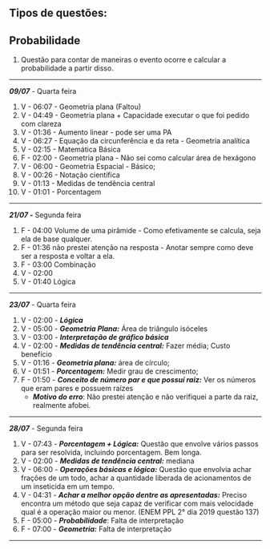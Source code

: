## Tipos de questões:

## Probabilidade

1. Questão para contar de maneiras o evento ocorre e calcular a probabilidade a partir disso.

---



***09/07*** - Quarta feira

1. V - 06:07 - Geometria plana (Faltou)
2. V - 04:49 - Geometria plana + Capacidade executar o que foi pedido com clareza
3. V - 01:36 - Aumento linear - pode ser uma PA
4. V - 06:27 - Equação da circunferência e da reta - Geometria analítica 
5. V - 02:15 - Matemática Básica 
6. F - 02:00 - Geometria plana - Não sei como calcular área de hexágono 
7. V - 06:00 - Geometria Espacial - Básico; 
8. V - 00:26 - Notação científica 
9. V - 01:13 - Medidas de tendência central
10. V - 01:01 - Porcentagem

---
***21/07 -*** Segunda feira

1. F - 04:00 Volume de uma pirâmide - Como efetivamente se calcula, seja ela de base qualquer.
2. F - 01:36 não prestei atenção na resposta - Anotar sempre como deve ser a resposta e voltar a ela.
3. F - 03:00 Combinação 
4. V - 02:00
5. V - 01:40 Lógica 

---
***23/07*** - Quarta feira

1. V - 02:00 - ***Lógica***
2. V - 05:00 - ***Geometria Plana:*** Área de triângulo isóceles
3. V - 03:00 - ***Interpretação de gráfico básica***
4. V - 02:00 - ***Medidas de tendência central:*** Fazer média; Custo benefício 
5. V - 01:16 - ***Geometria plana:*** área de círculo; 
6. V - 01:51 - ***Porcentagem:*** Medir grau de crescimento; 
7. F - 01:50 - ***Conceito de número par e que possuí raiz:*** Ver os números que eram pares e possuem raízes
	- ***Motivo do erro***: Não prestei atenção e não verifiquei a parte da raiz, realmente afobei. 
---

***28/07*** - Segunda feira

1. V - 07:43 - ***Porcentagem + Lógica:*** Questão que envolve vários passos para ser resolvida, incluindo porcentagem. Bem longa. 
2. V - 02:00 - ***Medidas de tendência central:*** mediana
3. V - 06:00 - ***Operações básicas e lógica:*** Questão que envolvia achar frações de um todo, achar a quantidade liberada de acionamentos de um inseticida em um tempo. 
4. V - 04:31 - ***Achar a melhor opção dentre as apresentadas:*** Preciso encontra um método que seja capaz de verificar com mais velocidade qual é a operação maior ou menor. (ENEM PPL 2° dia 2019 questão 137)
5. F - 05:00 - ***Probabilidade***: Falta de interpretação 
6. F - 07:00 - ***Geometria:*** Falta de interpretação

---
